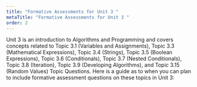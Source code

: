 ```yaml
---
title: "Formative Assessments for Unit 3 "
metaTitle: "Formative Assessments for Unit 3 "
order: 2
---
```


Unit 3 is an introduction to Algorithms and Programming and covers concepts related to Topic 3.1 (Variables and Assignments), Topic 3.3 (Mathematical Expressions), Topic 3.4 (Strings), Topic 3.5 (Boolean Expressions), Topic 3.6 (Conditionals), Topic 3.7 (Nested Conditionals), Topic 3.8 (Iteration), Topic 3.9 (Developing Algorithms), and Topic 3.15 (Random Values) Topic Questions. Here is a guide as to when you can plan to include formative assessment questions on these topics in Unit 3: 

